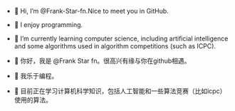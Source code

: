 - 👋 Hi, I’m @Frank-Star-fn.Nice to meet you in GitHub.
- 👀 I enjoy programming.
- 🌱 I’m currently learning computer science, including artificial intelligence and some algorithms used in algorithm competitions (such as ICPC).

- 👋 你好，我是 @Frank Star fn。很高兴有缘与你在github相遇。
- 👀 我乐于编程。
- 🌱 目前正在学习计算机科学知识，包括人工智能和一些算法竞赛（比如icpc）使用的算法。

<!---
Frank-Star-fn/Frank-Star-fn is a ✨ special ✨ repository because its `README.md` (this file) appears on your GitHub profile.
You can click the Preview link to take a look at your changes.
--->
